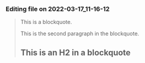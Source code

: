 

### Editing file on 2022-03-17_11-16-12

> This is a blockquote.
>
> This is the second paragraph in the blockquote.
>
> ## This is an H2 in a blockquote


